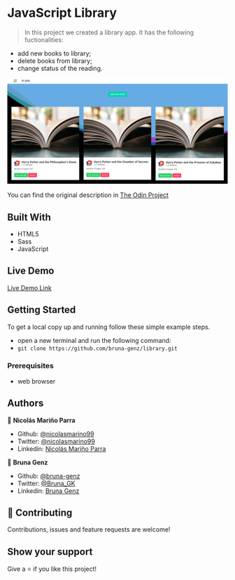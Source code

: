 # JavaScript Library

> In this project we created a library app. It has the following fuctionalities:
- add new books to library;
- delete books from library;
- change status of the reading.

![screenshot](assets/homepage.png)

You can find the original description in [The Odin Project](https://www.theodinproject.com/courses/javascript/lessons/library)

## Built With

- HTML5 
- Sass
- JavaScript

## Live Demo

[Live Demo Link](https://rawcdn.githack.com/bruna-genz/library/47d90c98c7defbb50d187453aa29e7d9257a2ce0/index.html)


## Getting Started

To get a local copy up and running follow these simple example steps.
- open a new terminal and run the following command:
- `git clone https://github.com/bruna-genz/library.git`

### Prerequisites
- web browser

## Authors

:man: **Nicolás Mariño Parra**

- Github: [@nicolasmarino99](https://github.com/nicolasmarino99)
- Twitter: [@nicolasmarino99](https://twitter.com/nicolasmarino99)
- Linkedin: [Nicolás Mariño Parra](https://www.linkedin.com/in/nicol%C3%A1s-mari%C3%B1o-parra-45a707177/)

:woman: **Bruna Genz**

- Github: [@bruna-genz](https://github.com/bruna-genz)
- Twitter: [@Bruna_GK](https://twitter.com/Bruna_GK)
- Linkedin: [Bruna Genz](https://www.linkedin.com/in/brunagenz/)

## 🤝 Contributing

Contributions, issues and feature requests are welcome!

## Show your support

Give a ⭐️ if you like this project!
